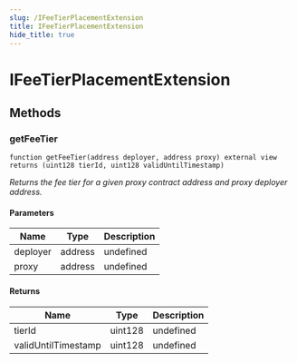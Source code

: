 ```yaml
---
slug: /IFeeTierPlacementExtension
title: IFeeTierPlacementExtension
hide_title: true
---
```

# IFeeTierPlacementExtension









## Methods

### getFeeTier

```solidity
function getFeeTier(address deployer, address proxy) external view returns (uint128 tierId, uint128 validUntilTimestamp)
```



*Returns the fee tier for a given proxy contract address and proxy deployer address.*

#### Parameters

| Name | Type | Description |
|---|---|---|
| deployer | address | undefined
| proxy | address | undefined

#### Returns

| Name | Type | Description |
|---|---|---|
| tierId | uint128 | undefined
| validUntilTimestamp | uint128 | undefined



